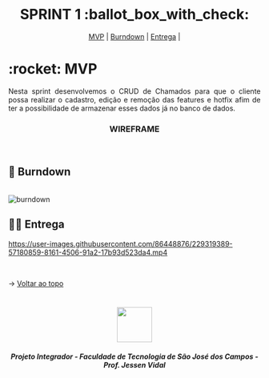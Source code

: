 
<br id="topo">
 
<h1 align="center"> SPRINT 1 :ballot_box_with_check: </h1>

<p align="center">
    <a href="#mvp">MVP</a> | 
    <a href="#burndown">Burndown</a> | 
    <a href="#entrega">Entrega</a> | 
</p>
<span id="mvp">
 
<h1> :rocket: MVP </h1>
<p align="justify">Nesta sprint desenvolvemos o CRUD de Chamados para que o cliente possa realizar o cadastro, edição e remoção das features e hotfix afim de ter a possibilidade de armazenar esses dados já no banco de dados.</p>
  
  
 <h3 align="center"> WIREFRAME </h3>
<!--<p align="center"> <img src = "../imagens/Protótipo - Página de Cálculo.png"></p>-->
<br>
  
<span id="burndown">
 
## :pushpin: Burndown
<!--<p align="center"> <img src = "../imagens/burndown1sprint.png"></p>-->
<br>
 
 <img src="https://github.com/peonia-api/API_4_Semestre/blob/main/imagens/burndownSprint1.png" alt="burndown"/>

  
 <span id="entrega">
 
## 👩‍💻 Entrega
<p align="center">
 
https://user-images.githubusercontent.com/86448876/229319389-57180859-8161-4506-91a2-17b93d523da4.mp4
 
</p>
<br>
   
  → [Voltar ao topo](#topo)
<h1 align="center"> <img src = "https://fatecsjc-prd.azurewebsites.net/images/logo/fatecsjc_400x192.png" height="70"  align="auto">
<h5 align="center"> Projeto Integrador - Faculdade de Tecnologia de São José dos Campos - Prof. Jessen Vidal </h5>
